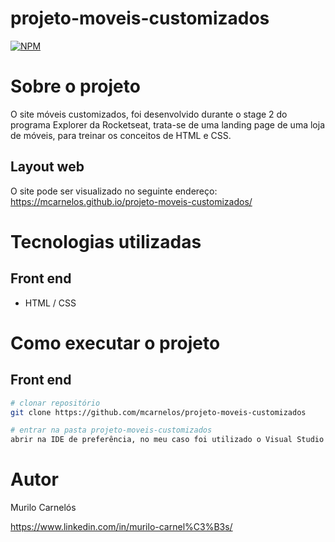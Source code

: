 # projeto-moveis-customizados
[![NPM](https://img.shields.io/npm/l/react)](https://github.com/mcarnelos/projeto-moveis-customizados/new/master/LICENSE)

# Sobre o projeto

O site móveis customizados, foi desenvolvido durante o stage 2 do programa Explorer da Rocketseat, trata-se de uma landing page de uma loja de móveis, 
para treinar os conceitos de HTML e CSS.

## Layout web
O site pode ser visualizado no seguinte endereço: 
https://mcarnelos.github.io/projeto-moveis-customizados/

# Tecnologias utilizadas
## Front end
- HTML / CSS 

# Como executar o projeto

## Front end

```bash
# clonar repositório
git clone https://github.com/mcarnelos/projeto-moveis-customizados

# entrar na pasta projeto-moveis-customizados
abrir na IDE de preferência, no meu caso foi utilizado o Visual Studio Code.
```

# Autor

Murilo Carnelós

https://www.linkedin.com/in/murilo-carnel%C3%B3s/
